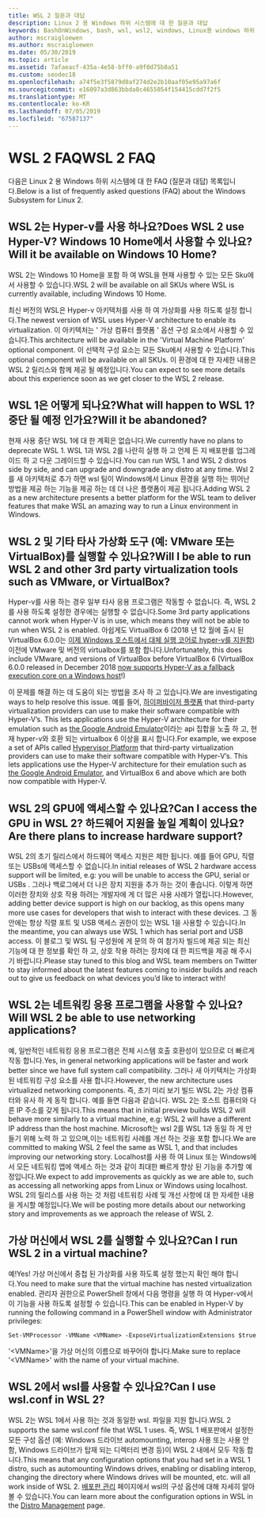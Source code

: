 ```yaml
---
title: WSL 2 질문과 대답
description: Linux 2 용 Windows 하위 시스템에 대 한 질문과 대답
keywords: BashOnWindows, bash, wsl, wsl2, windows, Linux용 windows 하위 시스템, windowssubsystem, ubuntu, debian, suse, windows 10, 설치
author: mscraigloewen
ms.author: mscraigloewen
ms.date: 05/30/2019
ms.topic: article
ms.assetid: 7afaeacf-435a-4e58-bff0-a9f0d75b8a51
ms.custom: seodec18
ms.openlocfilehash: a74f5e3f5879d0af274d2e2b10aaf05e95a97a6f
ms.sourcegitcommit: e16097a3d863bbda8c4655054f154415cdd7f2f5
ms.translationtype: MT
ms.contentlocale: ko-KR
ms.lasthandoff: 07/05/2019
ms.locfileid: "67587137"
---
```

# <a name="wsl-2-faq"></a><span data-ttu-id="a5f10-104">WSL 2 FAQ</span><span class="sxs-lookup"><span data-stu-id="a5f10-104">WSL 2 FAQ</span></span>

<span data-ttu-id="a5f10-105">다음은 Linux 2 용 Windows 하위 시스템에 대 한 FAQ (질문과 대답) 목록입니다.</span><span class="sxs-lookup"><span data-stu-id="a5f10-105">Below is a list of frequently asked questions (FAQ) about the Windows Subsystem for Linux 2.</span></span>

## <a name="does-wsl-2-use-hyper-v-will-it-be-available-on-windows-10-home"></a><span data-ttu-id="a5f10-106">WSL 2는 Hyper-v를 사용 하나요?</span><span class="sxs-lookup"><span data-stu-id="a5f10-106">Does WSL 2 use Hyper-V?</span></span> <span data-ttu-id="a5f10-107">Windows 10 Home에서 사용할 수 있나요?</span><span class="sxs-lookup"><span data-stu-id="a5f10-107">Will it be available on Windows 10 Home?</span></span>

<span data-ttu-id="a5f10-108">WSL 2는 Windows 10 Home을 포함 하 여 WSL을 현재 사용할 수 있는 모든 Sku에서 사용할 수 있습니다.</span><span class="sxs-lookup"><span data-stu-id="a5f10-108">WSL 2 will be available on all SKUs where WSL is currently available, including Windows 10 Home.</span></span>

<span data-ttu-id="a5f10-109">최신 버전의 WSL은 Hyper-v 아키텍처를 사용 하 여 가상화를 사용 하도록 설정 합니다.</span><span class="sxs-lookup"><span data-stu-id="a5f10-109">The newest version of WSL uses Hyper-V architecture to enable its virtualization.</span></span> <span data-ttu-id="a5f10-110">이 아키텍처는 ' 가상 컴퓨터 플랫폼 ' 옵션 구성 요소에서 사용할 수 있습니다.</span><span class="sxs-lookup"><span data-stu-id="a5f10-110">This architecture will be available in the 'Virtual Machine Platform' optional component.</span></span> <span data-ttu-id="a5f10-111">이 선택적 구성 요소는 모든 Sku에서 사용할 수 있습니다.</span><span class="sxs-lookup"><span data-stu-id="a5f10-111">This optional component will be available on all SKUs.</span></span> <span data-ttu-id="a5f10-112">이 환경에 대 한 자세한 내용은 WSL 2 릴리스와 함께 제공 될 예정입니다.</span><span class="sxs-lookup"><span data-stu-id="a5f10-112">You can expect to see more details about this experience soon as we get closer to the WSL 2 release.</span></span>

## <a name="what-will-happen-to-wsl-1-will-it-be-abandoned"></a><span data-ttu-id="a5f10-113">WSL 1은 어떻게 되나요?</span><span class="sxs-lookup"><span data-stu-id="a5f10-113">What will happen to WSL 1?</span></span> <span data-ttu-id="a5f10-114">중단 될 예정 인가요?</span><span class="sxs-lookup"><span data-stu-id="a5f10-114">Will it be abandoned?</span></span>

<span data-ttu-id="a5f10-115">현재 사용 중단 WSL 1에 대 한 계획은 없습니다.</span><span class="sxs-lookup"><span data-stu-id="a5f10-115">We currently have no plans to deprecate WSL 1.</span></span> <span data-ttu-id="a5f10-116">WSL 1과 WSL 2를 나란히 실행 하 고 언제 든 지 배포판를 업그레이드 하 고 다운 그레이드할 수 있습니다.</span><span class="sxs-lookup"><span data-stu-id="a5f10-116">You can run WSL 1 and WSL 2 distros side by side, and can upgrade and downgrade any distro at any time.</span></span> <span data-ttu-id="a5f10-117">Wsl 2를 새 아키텍처로 추가 하면 wsl 팀이 Windows에서 Linux 환경을 실행 하는 뛰어난 방법을 제공 하는 기능을 제공 하는 데 더 나은 플랫폼이 제공 됩니다.</span><span class="sxs-lookup"><span data-stu-id="a5f10-117">Adding WSL 2 as a new architecture presents a better platform for the WSL team to deliver features that make WSL an amazing way to run a Linux environment in Windows.</span></span>

## <a name="will-i-be-able-to-run-wsl-2-and-other-3rd-party-virtualization-tools-such-as-vmware-or-virtualbox"></a><span data-ttu-id="a5f10-118">WSL 2 및 기타 타사 가상화 도구 (예: VMware 또는 VirtualBox)를 실행할 수 있나요?</span><span class="sxs-lookup"><span data-stu-id="a5f10-118">Will I be able to run WSL 2 and other 3rd party virtualization tools such as VMware, or VirtualBox?</span></span>

<span data-ttu-id="a5f10-119">Hyper-v를 사용 하는 경우 일부 타사 응용 프로그램은 작동할 수 없습니다. 즉, WSL 2를 사용 하도록 설정한 경우에는 실행할 수 없습니다.</span><span class="sxs-lookup"><span data-stu-id="a5f10-119">Some 3rd party applications cannot work when Hyper-V is in use, which means they will not be able to run when WSL 2 is enabled.</span></span> <span data-ttu-id="a5f10-120">아쉽게도 VirtualBox 6 (2018 년 12 월에 출시 된 VirtualBox 6.0.0는 [이제 Windows 호스트에서 대체 실행 코어로 hyper-v를 지원함][1]) 이전에 VMware 및 버전의 virtualbox를 포함 합니다.</span><span class="sxs-lookup"><span data-stu-id="a5f10-120">Unfortunately, this does include VMware, and versions of VirtualBox before VirtualBox 6 (VirtualBox 6.0.0 released in December 2018 [now supports Hyper-V as a fallback execution core on a Windows host][1]!)</span></span>

<span data-ttu-id="a5f10-121">이 문제를 해결 하는 데 도움이 되는 방법을 조사 하 고 있습니다.</span><span class="sxs-lookup"><span data-stu-id="a5f10-121">We are investigating ways to help resolve this issue.</span></span> <span data-ttu-id="a5f10-122">예를 들어, [하이퍼바이저 플랫폼][2] that third-party virtualization providers can use to make their software compatible with Hyper-V’s. This lets applications use the Hyper-V architecture for their emulation such as [the Google Android Emulator][3]이라는 api 집합을 노출 하 고, 현재 hyper-v와 호환 되는 virtualbox 6 이상을 표시 합니다.</span><span class="sxs-lookup"><span data-stu-id="a5f10-122">For example, we expose a set of APIs called [Hypervisor Platform][2] that third-party virtualization providers can use to make their software compatible with Hyper-V’s. This lets applications use the Hyper-V architecture for their emulation such as [the Google Android Emulator][3], and VirtualBox 6 and above which are both now compatible with Hyper-V.</span></span>

## <a name="can-i-access-the-gpu-in-wsl-2-are-there-plans-to-increase-hardware-support"></a><span data-ttu-id="a5f10-123">WSL 2의 GPU에 액세스할 수 있나요?</span><span class="sxs-lookup"><span data-stu-id="a5f10-123">Can I access the GPU in WSL 2?</span></span> <span data-ttu-id="a5f10-124">하드웨어 지원을 높일 계획이 있나요?</span><span class="sxs-lookup"><span data-stu-id="a5f10-124">Are there plans to increase hardware support?</span></span>

<span data-ttu-id="a5f10-125">WSL 2의 초기 릴리스에서 하드웨어 액세스 지원은 제한 됩니다. 예를 들어 GPU, 직렬 또는 USBs에 액세스할 수 없습니다.</span><span class="sxs-lookup"><span data-stu-id="a5f10-125">In initial releases of WSL 2 hardware access support will be limited, e.g: you will be unable to access the GPU, serial or USBs .</span></span> <span data-ttu-id="a5f10-126">그러나 백로그에서 더 나은 장치 지원을 추가 하는 것이 좋습니다. 이렇게 하면 이러한 장치와 상호 작용 하려는 개발자에 게 더 많은 사용 사례가 열립니다.</span><span class="sxs-lookup"><span data-stu-id="a5f10-126">However, adding better device support is high on our backlog, as this opens many more use cases for developers that wish to interact with these devices.</span></span> <span data-ttu-id="a5f10-127">그 동안에는 항상 직렬 포트 및 USB 액세스 권한이 있는 WSL 1을 사용할 수 있습니다.</span><span class="sxs-lookup"><span data-stu-id="a5f10-127">In the meantime, you can always use WSL 1 which has serial port and USB access.</span></span> <span data-ttu-id="a5f10-128">이 블로그 및 WSL 팀 구성원에 게 문의 하 여 참가자 빌드에 제공 되는 최신 기능에 대 한 정보를 확인 하 고, 상호 작용 하려는 장치에 대 한 피드백을 제공 해 주시기 바랍니다.</span><span class="sxs-lookup"><span data-stu-id="a5f10-128">Please stay tuned to this blog and WSL team members on Twitter to stay informed about the latest features coming to insider builds and reach out to give us feedback on what devices you’d like to interact with!</span></span>

## <a name="will-wsl-2-be-able-to-use-networking-applications"></a><span data-ttu-id="a5f10-129">WSL 2는 네트워킹 응용 프로그램을 사용할 수 있나요?</span><span class="sxs-lookup"><span data-stu-id="a5f10-129">Will WSL 2 be able to use networking applications?</span></span>

<span data-ttu-id="a5f10-130">예, 일반적인 네트워킹 응용 프로그램은 전체 시스템 호출 호환성이 있으므로 더 빠르게 작동 합니다.</span><span class="sxs-lookup"><span data-stu-id="a5f10-130">Yes, in general networking applications will be faster and work better since we have full system call compatibility.</span></span> <span data-ttu-id="a5f10-131">그러나 새 아키텍처는 가상화 된 네트워킹 구성 요소를 사용 합니다.</span><span class="sxs-lookup"><span data-stu-id="a5f10-131">However, the new architecture uses virtualized networking components.</span></span> <span data-ttu-id="a5f10-132">즉, 초기 미리 보기 빌드 WSL 2는 가상 컴퓨터와 유사 하 게 동작 합니다. 예를 들면 다음과 같습니다. WSL 2는 호스트 컴퓨터와 다른 IP 주소를 갖게 됩니다.</span><span class="sxs-lookup"><span data-stu-id="a5f10-132">This means that in initial preview builds WSL 2 will behave more similarly to a virtual machine, e.g: WSL 2 will have a different IP address than the host machine.</span></span> <span data-ttu-id="a5f10-133">Microsoft는 wsl 2를 WSL 1과 동일 하 게 만들기 위해 노력 하 고 있으며,이는 네트워킹 사례를 개선 하는 것을 포함 합니다.</span><span class="sxs-lookup"><span data-stu-id="a5f10-133">We are committed to making WSL 2 feel the same as WSL 1, and that includes improving our networking story.</span></span> <span data-ttu-id="a5f10-134">Localhost를 사용 하 여 Linux 또는 Windows에서 모든 네트워킹 앱에 액세스 하는 것과 같이 최대한 빠르게 향상 된 기능을 추가할 예정입니다.</span><span class="sxs-lookup"><span data-stu-id="a5f10-134">We expect to add improvements as quickly as we are able to, such as accessing all networking apps from Linux or Windows using localhost.</span></span> <span data-ttu-id="a5f10-135">WSL 2의 릴리스를 사용 하는 것 처럼 네트워킹 사례 및 개선 사항에 대 한 자세한 내용을 게시할 예정입니다.</span><span class="sxs-lookup"><span data-stu-id="a5f10-135">We will be posting more details about our networking story and improvements as we approach the release of WSL 2.</span></span>

## <a name="can-i-run-wsl-2-in-a-virtual-machine"></a><span data-ttu-id="a5f10-136">가상 머신에서 WSL 2를 실행할 수 있나요?</span><span class="sxs-lookup"><span data-stu-id="a5f10-136">Can I run WSL 2 in a virtual machine?</span></span>

<span data-ttu-id="a5f10-137">예!</span><span class="sxs-lookup"><span data-stu-id="a5f10-137">Yes!</span></span> <span data-ttu-id="a5f10-138">가상 머신에서 중첩 된 가상화를 사용 하도록 설정 했는지 확인 해야 합니다.</span><span class="sxs-lookup"><span data-stu-id="a5f10-138">You need to make sure that the virtual machine has nested virtualization enabled.</span></span> <span data-ttu-id="a5f10-139">관리자 권한으로 PowerShell 창에서 다음 명령을 실행 하 여 Hyper-v에서이 기능을 사용 하도록 설정할 수 있습니다.</span><span class="sxs-lookup"><span data-stu-id="a5f10-139">This can be enabled in Hyper-V by running the following command in a PowerShell window with Administrator privileges:</span></span>

`Set-VMProcessor -VMName <VMName> -ExposeVirtualizationExtensions $true`

<span data-ttu-id="a5f10-140">'&lt;VMName&gt;'을 가상 머신의 이름으로 바꾸어야 합니다.</span><span class="sxs-lookup"><span data-stu-id="a5f10-140">Make sure to replace '&lt;VMName&gt;' with the name of your virtual machine.</span></span>

## <a name="can-i-use-wslconf-in-wsl-2"></a><span data-ttu-id="a5f10-141">WSL 2에서 wsl를 사용할 수 있나요?</span><span class="sxs-lookup"><span data-stu-id="a5f10-141">Can I use wsl.conf in WSL 2?</span></span>

<span data-ttu-id="a5f10-142">WSL 2는 WSL 1에서 사용 하는 것과 동일한 wsl. 파일을 지원 합니다.</span><span class="sxs-lookup"><span data-stu-id="a5f10-142">WSL 2 supports the same wsl.conf file that WSL 1 uses.</span></span> <span data-ttu-id="a5f10-143">즉, WSL 1 배포판에서 설정한 모든 구성 옵션 (예: Windows 드라이브 automounting, interop 사용 또는 사용 안 함, Windows 드라이브가 탑재 되는 디렉터리 변경 등)이 WSL 2 내에서 모두 작동 합니다.</span><span class="sxs-lookup"><span data-stu-id="a5f10-143">This means that any configuration options that you had set in a WSL 1 distro, such as automounting Windows drives, enabling or disabling interop, changing the directory where Windows drives will be mounted, etc. will all work inside of WSL 2.</span></span> <span data-ttu-id="a5f10-144">[배포판 관리](./wsl-config.md) 페이지에서 wsl의 구성 옵션에 대해 자세히 알아볼 수 있습니다.</span><span class="sxs-lookup"><span data-stu-id="a5f10-144">You can learn more about the configuration options in WSL in the [Distro Management](./wsl-config.md) page.</span></span> 

 [1]: https://www.virtualbox.org/wiki/Changelog-6.0
 [2]: https://docs.microsoft.com/en-us/virtualization/api/
 [3]: https://devblogs.microsoft.com/visualstudio/hyper-v-android-emulator-support/